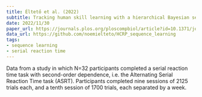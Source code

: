 ```yaml
---
title: Éltető et al. (2022)
subtitle: Tracking human skill learning with a hierarchical Bayesian sequence model
date: 2022/11/30
paper_url: https://journals.plos.org/ploscompbiol/article?id=10.1371/journal.pcbi.1009866
data_url: https://github.com/noemielteto/HCRP_sequence_learning
tags:
- sequence learning
- serial reaction time
---
```


Data from a study in which N=32 participants completed a serial reaction time task with second-order dependence, i.e. the Alternating Serial Reaction Time task (ASRT). Participants completed nine sessions of 2125 trials each, and a tenth session of 1700 trials, each separated by a week.
